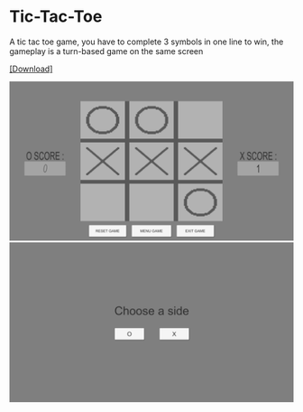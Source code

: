 # Tic-Tac-Toe
A tic tac toe game, you have to complete 3 symbols in one line to win, the gameplay is a turn-based game on the same screen

<a href="https://l3allil2on.itch.io/tic-tac-toe" target="_blank">[Download]</a>

<img src="TicTacToe.png" /><img src="TicTacToe2.png" />
